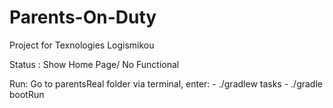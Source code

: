 # Parents-On-Duty
Project for Texnologies Logismikou


Status : Show Home Page/ No Functional

Run: Go to parentsReal folder via terminal, enter:
	- ./gradlew tasks
	- ./gradle bootRun
